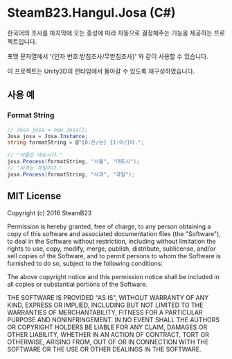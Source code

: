 ﻿# SteamB23.Hangul.Josa (C#)
한국어의 조사를 마지막에 오는 종성에 따라 자동으로 결정해주는 기능을 제공하는 프로젝트입니다.

포맷 문자열에서 '{인자 번호:받침조사/무받침조사}' 와 같이 사용할 수 있습니다.

이 프로젝트는 Unity3D의 런타임에서 돌아갈 수 있도록 재구성하였습니다.

## 사용 예
### Format String
```C#
// Josa josa = new Josa();
Josa josa = Josa.Instance;
string formatString = @"{0:은/는} {1:이/}다.";

// "서울은 대도시다."
josa.Process(formatString, "서울", "대도시");
// "사과는 과일이다."
josa.Process(formatString, "사과", "과일");
```


## MIT License
Copyright (c) 2016 SteamB23


Permission is hereby granted, free of charge, to any person obtaining a copy of this software and associated documentation files (the "Software"), to deal in the Software without restriction, including without limitation the rights to use, copy, modify, merge, publish, distribute, sublicense, and/or sell copies of the Software, and to permit persons to whom the Software is furnished to do so, subject to the following conditions:

The above copyright notice and this permission notice shall be included in all copies or substantial portions of the Software.

THE SOFTWARE IS PROVIDED "AS IS", WITHOUT WARRANTY OF ANY KIND, EXPRESS OR IMPLIED, INCLUDING BUT NOT LIMITED TO THE WARRANTIES OF MERCHANTABILITY, FITNESS FOR A PARTICULAR PURPOSE AND NONINFRINGEMENT. IN NO EVENT SHALL THE AUTHORS OR COPYRIGHT HOLDERS BE LIABLE FOR ANY CLAIM, DAMAGES OR OTHER LIABILITY, WHETHER IN AN ACTION OF CONTRACT, TORT OR OTHERWISE, ARISING FROM, OUT OF OR IN CONNECTION WITH THE SOFTWARE OR THE USE OR OTHER DEALINGS IN THE SOFTWARE.
